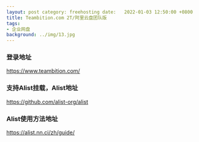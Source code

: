 ```yaml
---
layout: post category: freehosting date:   2022-01-03 12:50:00 +0800
title: Teambition.com 2T/阿里云盘团队版
tags:
- 企业网盘
background: ../img/13.jpg
---
```




### 登录地址<br>
https://www.teambition.com/

### 支持Alist挂载，Alist地址<br>
https://github.com/alist-org/alist

### Alist使用方法地址<br>
https://alist.nn.ci/zh/guide/